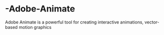 # -Adobe-Animate
Adobe Animate is a powerful tool for creating interactive animations, vector-based motion graphics
